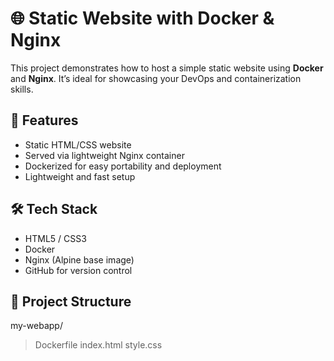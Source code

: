 # 🌐 Static Website with Docker & Nginx

This project demonstrates how to host a simple static website using **Docker** and **Nginx**. It’s ideal for showcasing your DevOps and containerization skills.

## 🚀 Features

- Static HTML/CSS website
- Served via lightweight Nginx container
- Dockerized for easy portability and deployment
- Lightweight and fast setup

## 🛠 Tech Stack

- HTML5 / CSS3
- Docker
- Nginx (Alpine base image)
- GitHub for version control

## 📂 Project Structure

my-webapp/
>Dockerfile
>index.html
>style.css
